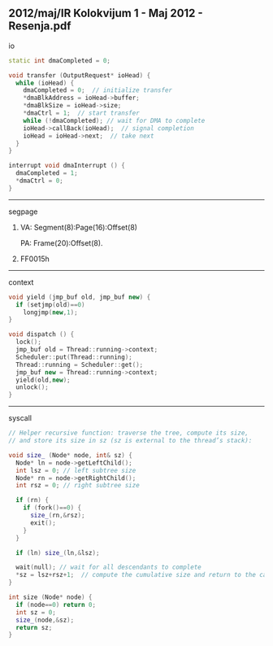 2012/maj/IR Kolokvijum 1 - Maj 2012 - Resenja.pdf
--------------------------------------------------------------------------------
io
```cpp
static int dmaCompleted = 0;

void transfer (OutputRequest* ioHead) {
  while (ioHead) {
    dmaCompleted = 0;  // initialize transfer
    *dmaBlkAddress = ioHead->buffer;
    *dmaBlkSize = ioHead->size;
    *dmaCtrl = 1;  // start transfer
    while (!dmaCompleted); // wait for DMA to complete
    ioHead->callBack(ioHead);  // signal completion
    ioHead = ioHead->next;  // take next
  }
}

interrupt void dmaInterrupt () {
  dmaCompleted = 1;
  *dmaCtrl = 0;
}
```
--------------------------------------------------------------------------------
segpage

1. VA: Segment(8):Page(16):Offset(8)

   PA: Frame(20):Offset(8).
2. FF0015h

--------------------------------------------------------------------------------
context
```cpp
void yield (jmp_buf old, jmp_buf new) {
  if (setjmp(old)==0)
    longjmp(new,1);
}

void dispatch () {
  lock();
  jmp_buf old = Thread::running->context;
  Scheduler::put(Thread::running);
  Thread::running = Scheduler::get();
  jmp_buf new = Thread::running->context;
  yield(old,new);
  unlock();
}
```
--------------------------------------------------------------------------------
syscall

```cpp
// Helper recursive function: traverse the tree, compute its size,
// and store its size in sz (sz is external to the thread’s stack):

void size_ (Node* node, int& sz) {
  Node* ln = node->getLeftChild();
  int lsz = 0; // left subtree size
  Node* rn = node->getRightChild();
  int rsz = 0; // right subtree size

  if (rn) {
    if (fork()==0) {
      size_(rn,&rsz);
      exit();
    }
  }

  if (ln) size_(ln,&lsz);

  wait(null); // wait for all descendants to complete
  *sz = lsz+rsz+1;  // compute the cumulative size and return to the caller
}

int size (Node* node) {
  if (node==0) return 0;
  int sz = 0;
  size_(node,&sz);
  return sz;
}
```
